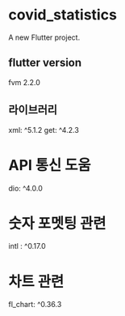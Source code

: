 # covid_statistics

A new Flutter project.


## flutter version

fvm 2.2.0



## 라이브러리

xml: ^5.1.2
get: ^4.2.3

# API 통신 도움
dio: ^4.0.0

# 숫자 포멧팅 관련
intl : ^0.17.0

# 차트 관련
fl_chart: ^0.36.3